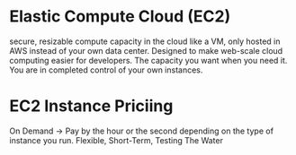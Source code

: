 # Elastic Compute Cloud (EC2)
secure, resizable compute capacity in the cloud
like a VM, only hosted in AWS instead of your own data center.
Designed to make web-scale cloud computing easier for developers.
The capacity you want when you need it.
You are in completed control of your own instances.

# EC2 Instance Priciing 
On Demand -> Pay by the hour or the second depending on the type of instance you run.
    Flexible, Short-Term, Testing The Water
